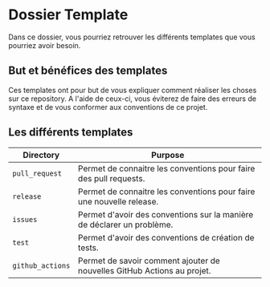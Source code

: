 # Dossier Template 
Dans ce dossier, vous pourriez retrouver les différents templates que vous pourriez avoir besoin.


## But et bénéfices des templates
Ces templates ont pour but de vous expliquer comment réaliser les choses sur ce repository. A l'aide de ceux-ci, vous éviterez de faire des erreurs de syntaxe et de vous conformer aux conventions de ce projet.

## Les différents templates
| Directory        | Purpose                                                                                                       |
| ---------------- | ------------------------------------------------------------------------------------------------------------- |
| `pull_request`   | Permet de connaitre les conventions pour faire des pull requests.                                             |
| `release`        | Permet de connaitre les conventions pour faire une nouvelle release.                                          |
| `issues`         | Permet d'avoir des conventions sur la manière de déclarer un problème.                                        |
| `test`           | Permet d'avoir des conventions de création de tests.                                                          |
| `github_actions` | Permet de savoir comment ajouter de nouvelles GitHub Actions au projet.                                       |

